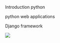 Introduction python

python web applications

Django framework

<img src="https://raw.githubusercontent.com/Nsubbareddy/sphnixfiles/master/Capture12.PNG">
